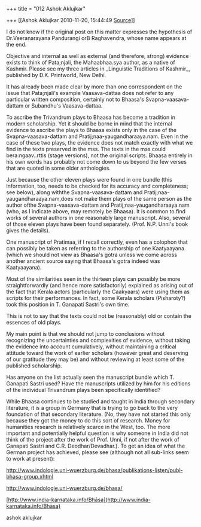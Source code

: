 +++
title = "012 Ashok Aklujkar"

+++
[[Ashok Aklujkar	2010-11-20, 15:44:49 [Source](https://groups.google.com/g/bvparishat/c/8qccy33BzDY)]]



I do not know if the original post on this matter expresses the hypothesis of Dr.Veeranarayana Pandurangi orB Raghavendra, whose name appears at the end.

  

Objective and internal as well as external (and therefore, strong) evidence exists to think of Pata;njali, the Mahaabhaa.sya author, as a native of Kashmir. Please see my three articles in \_Linguistic Traditions of Kashmir\_, published by D.K. Printworld, New Delhi.

  

It has already been made clear by more than one correspondent on the issue that Pata;njali's example Vaasava-dattaa does not refer to any particular written composition, certainly not to Bhaasa's Svapna-vaasava-dattam or Subandhu's Vaasava-dattaa.

  

To ascribe the Trivandrum plays to Bhaasa has become a tradition in modern scholarship. Yet it should be borne in mind that the internal evidence to ascribe the plays to Bhaasa exists only in the case of the Svapna-vaasava-dattam and Pratij;naa-yaugandharaaya.nam. Even in the case of these two plays, the evidence does not match exactly with what we find in the texts preserved in the mss. The texts in the mss could bera:ngaav..rttis (stage versions), not the original scripts. Bhaasa entirely in his own words has probably not come down to us beyond the few verses that are quoted in some older anthologies.

  

Just because the other eleven plays were found in one bundle (this information, too, needs to be checked for its accuracy and completeness; see below), along withthe Svapna-vaasava-dattam and Pratij;naa-yaugandharaaya.nam,does not make them plays of the same person as the author ofthe Svapna-vaasava-dattam and Pratij;naa-yaugandharaaya.nam (who, as I indicate above, may remotely be Bhaasa). It is common to find works of several authors in one reasonably large manuscript. Also, several of those eleven plays have been found separately. (Prof. N.P. Unni's book gives the details).

  

One manuscript of Pratimaa, if I recall correctly, even has a colophon that can possibly be taken as referring to the authorship of one Kaatyaayana (which we should not view as Bhaasa's gotra unless we come across another ancient source saying that Bhaasa's gotra indeed was Kaatyaayana). 

  

Most of the similarities seen in the thirteen plays can possibly be more straightforwardly (and hence more satisfactorily) explained as arising out of the fact that Kerala actors (particularly the Caakyaars) were using them as scripts for their performances. In fact, some Kerala scholars (Pisharoty?) took this position in T. Ganapati Sastri's own time.

  

This is not to say that the texts could not be (reasonably) old or contain the essences of old plays.

  

My main point is that we should not jump to conclusions without recognizing the uncertainties and complexities of evidence, without taking the evidence into account cumulatively, without maintaining a critical attitude toward the work of earlier scholars (however great and deserving of our gratitude they may be) and without reviewing at least some of the published scholarship.

  

Has anyone on the list actually seen the manuscript bundle which T. Ganapati Sastri used? Have the manuscripts utilized by him for his editions of the individual Trivandrum plays been specifically identified?

  

While Bhaasa continues to be studied and taught in India through secondary literature, it is a group in Germany that is trying to go back to the very foundation of that secondary literature. (No, they have not started this only because they got the money to do this sort of research. Money for humanities research is relatively scarce in the West, too. The more important and potentially helpful question is why someone in India did not think of the project after the work of Prof. Unni, if not after the work of Ganapati Sastri and C.R. Deodhar/Devadhar.). To get an idea of what the German project has achieved, please see (although not all sub-links seem to work at present):

  

<http://www.indologie.uni-wuerzburg.de/bhasa/publikations-listen/publ-bhasa-group.xhtml>

  

<http://www.indologie.uni-wuerzburg.de/bhasa/>

  

[http://www.india-karnataka.info/Bhāsa](http://www.india-karnataka.info/Bhāsa)

  

  

ashok aklujkar

